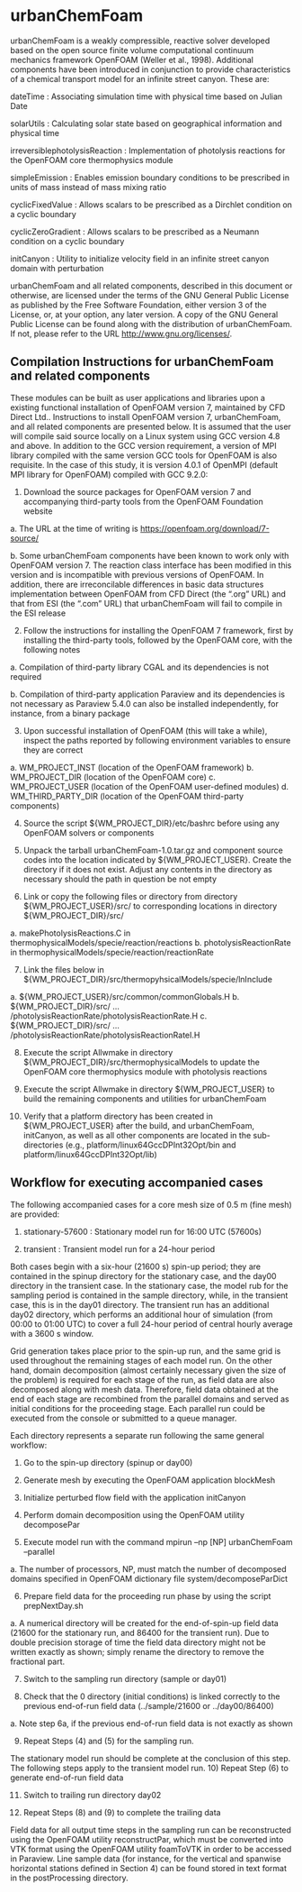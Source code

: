 # urbanChemFoam

urbanChemFoam is a weakly compressible, reactive solver developed based on the open source finite volume computational continuum mechanics framework OpenFOAM (Weller et al., 1998).  Additional components have been introduced in conjunction to provide characteristics of a chemical transport model for an infinite street canyon.  These are:

dateTime :	Associating simulation time with physical time based on Julian Date

solarUtils :	Calculating solar state based on geographical information and physical time 

irreversiblephotolysisReaction :	Implementation of photolysis reactions for the OpenFOAM core thermophysics module

simpleEmission :	Enables emission boundary conditions to be prescribed in units of mass instead of mass mixing ratio

cyclicFixedValue :	Allows scalars to be prescribed as a Dirchlet condition on a cyclic boundary

cyclicZeroGradient :	Allows scalars to be prescribed as a Neumann condition on a cyclic boundary

initCanyon :	Utility to initialize velocity field in an infinite street canyon domain with perturbation

urbanChemFoam and all related components, described in this document or otherwise, are licensed under the terms of the GNU General Public License as published by the Free Software Foundation, either version 3 of the License, or, at your option, any later version.  A copy of the GNU General Public License can be found along with the distribution of urbanChemFoam.  If not, please refer to the URL http://www.gnu.org/licenses/.

## Compilation Instructions for urbanChemFoam and related components

These modules can be built as user applications and libraries upon a existing functional installation of OpenFOAM version 7, maintained by CFD Direct Ltd..  Instructions to install OpenFOAM version 7, urbanChemFoam, and all related components are presented below.  It is assumed that the user will compile said source locally on a Linux system using GCC version 4.8 and above.  In addition to the GCC version requirement, a version of MPI library compiled with the same version GCC tools for OpenFOAM is also requisite.  In the case of this study, it is version 4.0.1 of OpenMPI (default MPI library for OpenFOAM) compiled with GCC 9.2.0:

1)	Download the source packages for OpenFOAM version 7 and accompanying third-party tools from the OpenFOAM Foundation website

a.	The URL at the time of writing is https://openfoam.org/download/7-source/

b.	Some urbanChemFoam components have been known to work only with OpenFOAM version 7.  The reaction class interface has been modified in this version and is incompatible with previous versions of OpenFOAM.  In addition, there are irreconcilable differences in basic data structures implementation between OpenFOAM from CFD Direct (the “.org” URL) and that from ESI (the “.com” URL) that urbanChemFoam will fail to compile in the ESI release
 
2)	Follow the instructions for installing the OpenFOAM 7 framework, first by installing the third-party tools, followed by the OpenFOAM core, with the following notes

a.	Compilation of third-party library CGAL and its dependencies is not required

b.	Compilation of third-party application Paraview and its dependencies is not necessary as Paraview 5.4.0 can also be installed independently, for instance, from a binary package

3)	Upon successful installation of OpenFOAM (this will take a while), inspect the paths reported by following environment variables to ensure they are correct

a.	WM_PROJECT_INST (location of the OpenFOAM framework)
b.	WM_PROJECT_DIR (location of the OpenFOAM core)
c.	WM_PROJECT_USER (location of the OpenFOAM user-defined modules)
d.	WM_THIRD_PARTY_DIR (location of the OpenFOAM third-party components)

4)	Source the script ${WM_PROJECT_DIR}/etc/bashrc before using any OpenFOAM solvers or components

5)	Unpack the tarball urbanChemFoam-1.0.tar.gz and component source codes into the location indicated by ${WM_PROJECT_USER}.  Create the directory if it does not exist.  Adjust any contents in the directory as necessary should the path in question be not empty

6)	Link or copy the following files or directory from directory ${WM_PROJECT_USER}/src/ to corresponding locations in directory ${WM_PROJECT_DIR}/src/

a.	makePhotolysisReactions.C in thermophysicalModels/specie/reaction/reactions
b.	photolysisReactionRate in thermophysicalModels/specie/reaction/reactionRate

7)	Link the files below in ${WM_PROJECT_DIR}/src/thermopyhsicalModels/specie/lnInclude

a.	${WM_PROJECT_USER}/src/common/commonGlobals.H
b.	${WM_PROJECT_DIR}/src/ … /photolysisReactionRate/photolysisReactionRate.H
c.	${WM_PROJECT_DIR}/src/ … /photolysisReactionRate/photolysisReactionRateI.H

8)	Execute the script Allwmake in directory ${WM_PROJECT_DIR}/src/thermophysicalModels to update the OpenFOAM core thermophysics module with photolysis reactions

9)	Execute the script Allwmake in directory ${WM_PROJECT_USER} to build the remaining components and utilities for urbanChemFoam

10)	Verify that a platform directory has been created in ${WM_PROJECT_USER} after the build, and urbanChemFoam, initCanyon, as well as all other components are located in the sub-directories (e.g., platform/linux64GccDPInt32Opt/bin and platform/linux64GccDPInt32Opt/lib)

## Workflow for executing accompanied cases

The following accompanied cases for a core mesh size of 0.5 m (fine mesh) are provided:

1)	stationary-57600 : Stationary model run for 16:00 UTC (57600s)

2)	transient : Transient model run for a 24-hour period

Both cases begin with a six-hour (21600 s) spin-up period; they are contained in the spinup directory for the stationary case, and the day00 directory in the transient case.  In the stationary case, the model rub for the sampling period is contained in the sample directory, while, in the transient case, this is in the day01 directory.  The transient run has an additional day02 directory, which performs an additional hour of simulation (from 00:00 to 01:00 UTC) to cover a full 24-hour period of central hourly average with a 3600 s window.

Grid generation takes place prior to the spin-up run, and the same grid is used throughout the remaining stages of each model run.  On the other hand, domain decomposition (almost certainly necessary given the size of the problem) is required for each stage of the run, as field data are also decomposed along with mesh data.  Therefore, field data obtained at the end of each stage are recombined from the parallel domains and served as initial conditions for the proceeding stage.  Each parallel run could be executed from the console or submitted to a queue manager.

Each directory represents a separate run following the same general workflow:

1)	Go to the spin-up directory (spinup or day00)

2)	Generate mesh by executing the OpenFOAM application blockMesh

3)	Initialize perturbed flow field with the application initCanyon

4)	Perform domain decomposition using the OpenFOAM utility decomposePar

5)	Execute model run with the command mpirun –np [NP] urbanChemFoam –parallel

a.	The number of processors, NP, must match the number of decomposed domains specified in OpenFOAM dictionary file system/decomposeParDict 

6)	Prepare field data for the proceeding run phase by using the script prepNextDay.sh

a.	A numerical directory will be created for the end-of-spin-up field data (21600 for the stationary run, and 86400 for the transient run).  Due to double precision storage of time the field data directory might not be written exactly as shown; simply rename the directory to remove the fractional part. 

7)	Switch to the sampling run directory (sample or day01)

8)	Check that the 0 directory (initial conditions) is linked correctly to the previous end-of-run field data (../sample/21600 or ../day00/86400)

a.	Note step 6a, if the previous end-of-run field data is not exactly as shown

9)	Repeat Steps (4) and (5) for the sampling run.

The stationary model run should be complete at the conclusion of this step.  The following steps apply to the transient model run.
10)	Repeat Step (6) to generate end-of-run field data 

11)	Switch to trailing run directory day02

12)	Repeat Steps (8) and (9) to complete the trailing data

Field data for all output time steps in the sampling run can be reconstructed using the OpenFOAM utility reconstructPar, which must be converted into VTK format using the OpenFOAM utility foamToVTK in order to be accessed in Paraview.  Line sample data (for instance, for the vertical and spanwise horizontal stations defined in Section 4) can be found stored in text format in the postProcessing directory.

